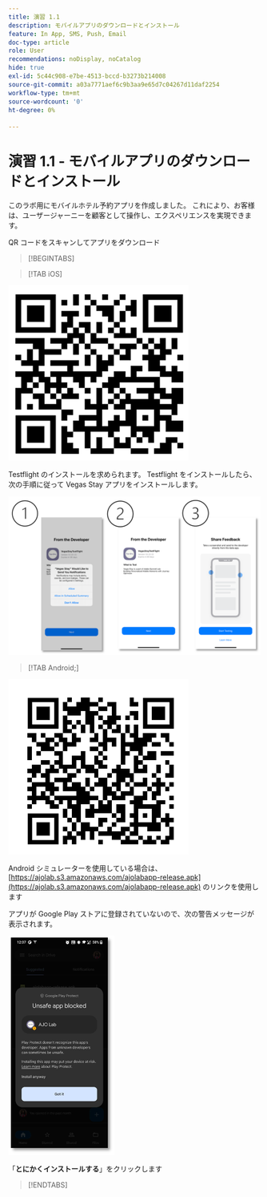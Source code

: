 ```yaml
---
title: 演習 1.1
description: モバイルアプリのダウンロードとインストール
feature: In App, SMS, Push, Email
doc-type: article
role: User
recommendations: noDisplay, noCatalog
hide: true
exl-id: 5c44c908-e7be-4513-bccd-b3273b214008
source-git-commit: a03a7771aef6c9b3aa9e65d7c04267d11daf2254
workflow-type: tm+mt
source-wordcount: '0'
ht-degree: 0%

---
```


# 演習 1.1 - モバイルアプリのダウンロードとインストール

このラボ用にモバイルホテル予約アプリを作成しました。 これにより、お客様は、ユーザージャーニーを顧客として操作し、エクスペリエンスを実現できます。

QR コードをスキャンしてアプリをダウンロード

>[!BEGINTABS]

>[!TAB iOS]

![iOS 用の QR コード](/help/assets/lab731-ios-qr-code.png)

Testflight のインストールを求められます。 Testflight をインストールしたら、次の手順に従って Vegas Stay アプリをインストールします。

![iOS のインストール手順](/help/assets/lab731-install-ios.png)

>[!TAB Android;]

![Android 用の QR コード](/help/assets/lab731-android-qr-code.png)

Android シミュレーターを使用している場合は、[https://ajolab.s3.amazonaws.com/ajolabapp-release.apk](https://ajolab.s3.amazonaws.com/ajolabapp-release.apk) のリンクを使用します

アプリが Google Play ストアに登録されていないので、次の警告メッセージが表示されます。

![Android の警告画面](/help/assets/lab731-install-android.png)

「**とにかくインストールする**」をクリックします

>[!ENDTABS]
